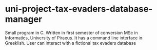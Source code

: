 # uni-project-tax-evaders-database-manager
Small program in C. Written in first semester of conversion MSc in Informatics, University of Piraeus.
It has a command line interface in Greeklish. User can interact with a fictional tax evaders database
